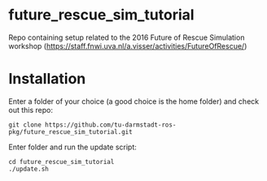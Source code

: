 # future_rescue_sim_tutorial
Repo containing setup related to the 2016 Future of Rescue Simulation workshop (https://staff.fnwi.uva.nl/a.visser/activities/FutureOfRescue/)

# Installation
Enter a folder of your choice (a good choice is the home folder) and check out this repo:
```
git clone https://github.com/tu-darmstadt-ros-pkg/future_rescue_sim_tutorial.git
```
Enter folder and run the update script:
```
cd future_rescue_sim_tutorial
./update.sh
```
